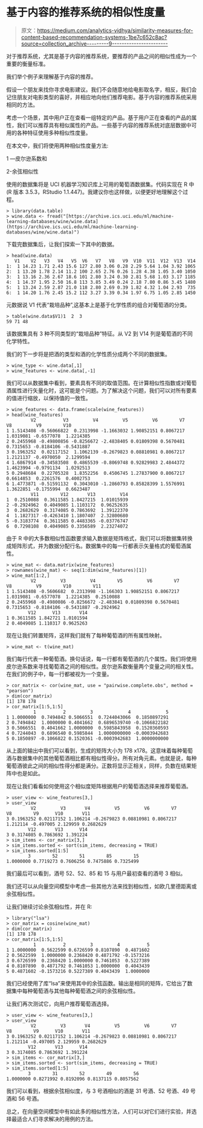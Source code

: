 # 基于内容的推荐系统的相似性度量

> 原文：<https://medium.com/analytics-vidhya/similarity-measures-for-content-based-recommendation-systems-1be7c652c8ac?source=collection_archive---------9----------------------->

对于推荐系统，尤其是基于内容的推荐系统，要推荐的产品之间的相似性成为一个重要的衡量标准。

我们举个例子来理解基于内容的推荐。

假设一个朋友来找你寻求电影建议。我们不会随意地给电影取名字，相反，我们会记住朋友对电影类型的喜好，并相应地向他们推荐电影。基于内容的推荐系统采用相同的方法。

考虑一个场景，其中用户正在查看一组特定的产品。基于用户正在查看的产品的属性，我们可以推荐具有相似属性的产品。一些基于内容的推荐系统对底层数据中可用的各种特征使用多种相似性度量。

在本文中，我们将使用两种相似性度量方法:

1 —皮尔逊系数和

2-余弦相似性

使用的数据集将是 UCI 机器学习知识库上可用的葡萄酒数据集。代码实现在 R 中(R 版本 3.5.3，RStudio 1.1.447)。我建议你也这样做，以便更好地理解这个过程。

```
> library(data.table)
> wine.data <- fread("[https://archive.ics.uci.edu/ml/machine-learning-databases/wine/wine.data](https://archive.ics.uci.edu/ml/machine-learning-databases/wine/wine.data)")
```

下载完数据集后，让我们探索一下其中的数据。

```
> head(wine.data)
   V1    V2   V3   V4   V5  V6   V7   V8   V9  V10  V11  V12  V13  V14
1:  1 14.23 1.71 2.43 15.6 127 2.80 3.06 0.28 2.29 5.64 1.04 3.92 1065
2:  1 13.20 1.78 2.14 11.2 100 2.65 2.76 0.26 1.28 4.38 1.05 3.40 1050
3:  1 13.16 2.36 2.67 18.6 101 2.80 3.24 0.30 2.81 5.68 1.03 3.17 1185
4:  1 14.37 1.95 2.50 16.8 113 3.85 3.49 0.24 2.18 7.80 0.86 3.45 1480
5:  1 13.24 2.59 2.87 21.0 118 2.80 2.69 0.39 1.82 4.32 1.04 2.93  735
6:  1 14.20 1.76 2.45 15.2 112 3.27 3.39 0.34 1.97 6.75 1.05 2.85 1450
```

元数据说 V1 代表“栽培品种”,这基本上是基于化学性质的组合对葡萄酒的分类。

```
> table(wine.data$V1)1  2  3 
59 71 48
```

该数据集具有 3 种不同类型的“栽培品种”特征。从 V2 到 V14 列是葡萄酒的不同化学特性。

我们的下一步将是把酒的类型和酒的化学性质分成两个不同的数据集。

```
> wine_type <- wine.data[,1]
> wine_features <- wine.data[,-1]
```

我们可以从数据集中看到，要素具有不同的取值范围。在计算相似性指数或对葡萄酒属性进行矢量化时，这可能是个问题。为了解决这个问题，我们可以对所有要素的值进行缩放，以保持值的一致性。

```
> wine_features <- data.frame(scale(wine_features))
> head(wine_features)
         V2          V3         V4         V5         V6        V7        V8         V9        V10
1 1.5143408 -0.56066822  0.2313998 -1.1663032 1.90852151 0.8067217 1.0319081 -0.6577078  1.2214385
2 0.2455968 -0.49800856 -0.8256672 -2.4838405 0.01809398 0.5670481 0.7315653 -0.8184106 -0.5431887
3 0.1963252  0.02117152  1.1062139 -0.2679823 0.08810981 0.8067217 1.2121137 -0.4970050  2.1299594
4 1.6867914 -0.34583508  0.4865539 -0.8069748 0.92829983 2.4844372 1.4623994 -0.9791134  1.0292513
5 0.2948684  0.22705328  1.8352256  0.4506745 1.27837900 0.8067217 0.6614853  0.2261576  0.4002753
6 1.4773871 -0.51591132  0.3043010 -1.2860793 0.85828399 1.5576991 1.3622851 -0.1755994  0.6623487
         V11        V12       V13         V14
1  0.2510088  0.3611585 1.8427215  1.01015939
2 -0.2924962  0.4049085 1.1103172  0.96252635
3  0.2682629  0.3174085 0.7863692  1.39122370
4  1.1827317 -0.4263410 1.1807407  2.32800680
5 -0.3183774  0.3611585 0.4483365 -0.03776747
6  0.7298108  0.4049085 0.3356589  2.23274072
```

由于 R 中的大多数相似性函数要求输入数据是矩阵格式，我们可以将数据集转换成矩阵形式，并为数据分配行名。数据集中的每一行都表示矢量格式的葡萄酒属性。

```
> wine_mat <- data.matrix(wine_features)
> rownames(wine_mat) <- seq(1:dim(wine_features)[1])
> wine_mat[1:2,]
         V2         V3         V4        V5         V6        V7        V8         V9        V10        V11
1 1.5143408 -0.5606682  0.2313998 -1.166303 1.90852151 0.8067217 1.0319081 -0.6577078  1.2214385  0.2510088
2 0.2455968 -0.4980086 -0.8256672 -2.483841 0.01809398 0.5670481 0.7315653 -0.8184106 -0.5431887 -0.2924962
        V12      V13       V14
1 0.3611585 1.842721 1.0101594
2 0.4049085 1.110317 0.9625263
```

现在让我们转置矩阵，这样我们就有了每种葡萄酒的所有属性映射。

```
> wine_mat <- t(wine_mat)
```

我们每行代表一种葡萄酒。换句话说，每一行都有葡萄酒的几个属性。我们将使用皮尔逊系数来寻找葡萄酒之间的相似性。皮尔逊系数衡量两个变量之间的相关性。在我们的例子中，每一行都被视为一个变量。

```
> cor_matrix <- cor(wine_mat, use = "pairwise.complete.obs", method = "pearson")
> dim(cor_matrix)
[1] 178 178
> cor_matrix[1:5,1:5]
          1          2         3             4             5
1 1.0000000  0.7494842 0.5066551  0.7244043066  0.1850897291
2 0.7494842  1.0000000 0.4041662  0.6896539740 -0.1066822182
3 0.5066551  0.4041662 1.0000000  0.5985843958  0.1520360593
4 0.7244043  0.6896540 0.5985844  1.0000000000 -0.0003942683
5 0.1850897 -0.1066822 0.1520361 -0.0003942683  1.0000000000
```

从上面的输出中我们可以看到，生成的矩阵大小为 178 x178。这意味着每种葡萄酒与数据集中的其他葡萄酒相比都有相似性得分。所有对角元素。也就是说，每种葡萄酒彼此之间的相似性得分都是满分。正数将显示正相关，同样，负数在结果矩阵中也是如此。

现在让我们看看如何使用这个相似度矩阵根据用户的葡萄酒选择来推荐葡萄酒。

```
> user_view <- wine_features[3,]
> user_view
         V2         V3       V4         V5         V6        V7       V8        V9      V10       V11
3 0.1963252 0.02117152 1.106214 -0.2679823 0.08810981 0.8067217 1.212114 -0.497005 2.129959 0.2682629
        V12       V13      V14
3 0.3174085 0.7863692 1.391224
> sim_items <- cor_matrix[3,]
> sim_items.sorted <- sort(sim_items, decreasing = TRUE)
> sim_items.sorted[1:5]
        3        52        51        85        15 
1.0000000 0.7719273 0.7606256 0.7475886 0.7325499
```

我们最后可以看到，酒号 52、52、85 和 15 与用户最初查看的酒号 3 相似。

我们还可以从向量空间模型中考虑一些其他方法来找到相似性，如欧几里德距离或余弦相似性。

让我们继续讨论余弦相似性，并在 R:

```
> library("lsa")
> cor_matrix = cosine(wine_mat)
> dim(cor_matrix)
[1] 178 178
> cor_matrix[1:5,1:5]
          1          2         3         4          5
1 1.0000000  0.5622599 0.6726599 0.8107890  0.4871602
2 0.5622599  1.0000000 0.2368420 0.4871792 -0.1573216
3 0.6726599  0.2368420 1.0000000 0.7461053  0.5227389
4 0.8107890  0.4871792 0.7461053 1.0000000  0.4043439
5 0.4871602 -0.1573216 0.5227389 0.4043439  1.0000000
```

我们已经使用了库“lsa”来使用其中的余弦函数。输出是相同的矩阵，它给出了数据集中每种葡萄酒与其他每种葡萄酒之间的余弦相似性。

让我们再次测试它，向用户推荐葡萄酒选择。

```
> user_view <- wine_features[3,]
> user_view
         V2         V3       V4         V5         V6        V7       V8        V9      V10       V11
3 0.1963252 0.02117152 1.106214 -0.2679823 0.08810981 0.8067217 1.212114 -0.497005 2.129959 0.2682629
        V12       V13      V14
3 0.3174085 0.7863692 1.391224
> sim_items <- cor_matrix[3,]
> sim_items.sorted <- sort(sim_items, decreasing = TRUE)
> sim_items.sorted[1:5]
        3        31        52        49        56 
1.0000000 0.8271992 0.8192096 0.8137115 0.8057562
```

我们可以看到，根据余弦相似度，与 3 号酒相似的酒是 31 号酒、52 号酒、49 号酒和 56 号酒。

总之，在向量空间模型中有如此多的相似性方法，人们可以对它们进行实验，并选择最适合人们寻求解决的用例的方法。